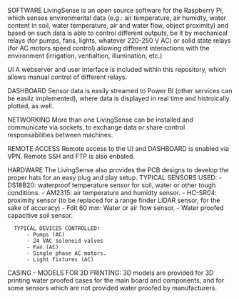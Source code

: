 SOFTWARE
  LivingSense is an open source software for the Raspberry Pi, which senses environmental data (e.g.: air temperature, 
  air humidty, water content in soil, water temperature, air and water flow, object proximity) and based on such data is 
  able to control different outputs, be it by mechanical relays (for pumps, fans, lights, whatever 220-250 V AC) or solid 
  state relays (for AC motors speed control) allowing different interactions with the environment (irrigation, ventialtion, 
  illumination, etc.)

UI
  A webserver and user interface is included within this repository, which allows manual control of different relays.

DASHBOARD
  Sensor data is easily streamed to Power BI (other services can be easilz implemented), where data is displayed in real time 
  and histroically plotted, as well. 

NETWORKING
  More than one LivingSense can be installed and communicate via sockets, to exchange data or share control responsabilities 
  between machines.

REMOTE ACCESS
  Remote access to the UI and DASHBOARD is enabled via VPN. Remote SSH and FTP is also enbaled.

HARDWARE
  The LivingSense also provides the PCB designs to develop the proper hats for an easy plug and play setup. 
      TYPICAL SENSORS USED:
          - DS18B20: waterproof temperature sensor for soil, water or other tough conditions.
          - AM2315: air temperature and humidty sensor.
          - HC-SR04: proximity sensor (to be replaced for a range finder LIDAR sensor, for the sake of accuracy)
          - Fdit 60 mm: Water or air flow sensor.
          - Water proofed capacitive soil sensor. 

      TYPICAL DEVICES CONTROLLED:
          - Pumps (AC)
          - 24 VAC solenoid valves
          - Fan (AC)
          - Single phase AC motors.
          - Light fixtures (AC)

CASING - MODELS FOR 3D PRINTING:
  3D models are provided for 3D printing water proofed cases for the main board and components, and for some sensors 
  which are not provided water proofed by manufacturers.

